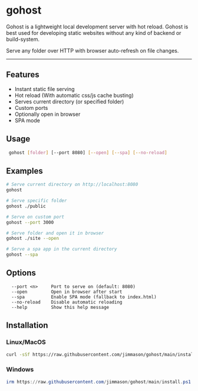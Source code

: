 # gohost

 Gohost is a lightweight local development server with hot reload. Gohost is best used for developing static websites without any kind of backend or build-system.

Serve any folder over HTTP with browser auto-refresh on file changes.

---

##  Features

- Instant static file serving
- Hot reload (With automatic css/js cache busting)
- Serves current directory (or specified folder)
- Custom ports
- Optionally open in browser
- SPA mode

## Usage

```bash
 gohost [folder] [--port 8080] [--open] [--spa] [--no-reload]
```

## Examples

```bash
# Serve current directory on http://localhost:8080
gohost

# Serve specific folder
gohost ./public

# Serve on custom port
gohost --port 3000

# Serve folder and open it in browser
gohost ./site --open

# Serve a spa app in the current directory
gohost --spa
```
## Options
```
  --port <n>     Port to serve on (default: 8080)
  --open         Open in browser after start
  --spa          Enable SPA mode (fallback to index.html)
  --no-reload    Disable automatic reloading
  --help         Show this help message
```
## Installation

### Linux/MacOS

```bash
curl -sSf https://raw.githubusercontent.com/jimmason/gohost/main/install.sh | sh
```

### Windows

```powershell
irm https://raw.githubusercontent.com/jimmason/gohost/main/install.ps1 | iex
```
